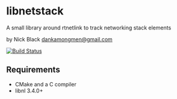 # libnetstack
A small library around rtnetlink to track networking stack elements

by Nick Black <dankamongmen@gmail.com>

[![Build Status](https://drone.dsscaw.com:4443/api/badges/dankamongmen/libnetstack/status.svg)](https://drone.dsscaw.com:4443/dankamongmen/libnetstack)

## Requirements

* CMake and a C compiler
* libnl 3.4.0+
